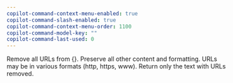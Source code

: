 ```yaml
---
copilot-command-context-menu-enabled: true
copilot-command-slash-enabled: true
copilot-command-context-menu-order: 1100
copilot-command-model-key: ""
copilot-command-last-used: 0
---
```

Remove all URLs from {}. Preserve all other content and formatting. URLs may be in various formats (http, https, www). Return only the text with URLs removed.